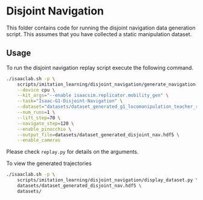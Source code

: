 # Disjoint Navigation

This folder contains code for running the disjoint navigation data generation script.  This assumes that you have collected a static manipulation dataset.


## Usage

To run the disjoint navigation replay script execute the following command.


```bash
./isaaclab.sh -p \
    scripts/imitation_learning/disjoint_navigation/generate_navigation.py \
    --device cpu \
    --kit_args="--enable isaacsim.replicator.mobility_gen" \
    --task="Isaac-G1-Disjoint-Navigation" \
    --dataset="datasets/dataset_generated_g1_locomanipulation_teacher_release.hdf5" \
    --num_runs=1 \
    --lift_step=70 \
    --navigate_step=120 \
    --enable_pinocchio \
    --output_file=datasets/dataset_generated_disjoint_nav.hdf5 \
    --enable_cameras
```


Please check ``replay.py`` for details on the arguments.

To view the generated trajectories


```bash
./isaaclab.sh -p \
    scripts/imitation_learning/disjoint_navigation/display_dataset.py \
    datasets/dataset_generated_disjoint_nav.hdf5 \
    datasets/
```
